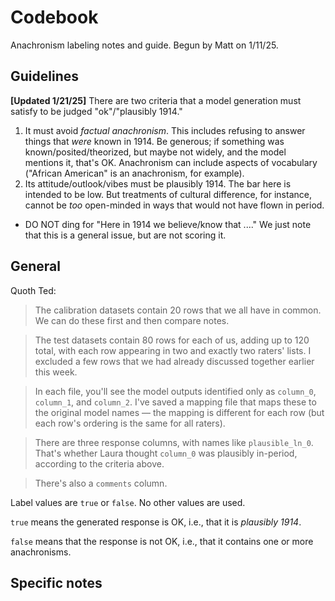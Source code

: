 # Codebook

Anachronism labeling notes and guide. Begun by Matt on 1/11/25.

## Guidelines

**[Updated 1/21/25]** There are two criteria that a model generation must satisfy to be judged "ok"/"plausibly 1914."

1. It must avoid *factual anachronism*. This includes refusing to answer things that *were* known in 1914. Be generous; if something was known/posited/theorized, but maybe not widely, and the model mentions it, that's OK. Anachronism can include aspects of vocabulary ("African American" is an anachronism, for example). 
1. Its attitude/outlook/vibes must be plausibly 1914. The bar here is intended to be low. But treatments of cultural difference, for instance, cannot be *too* open-minded in ways that would not have flown in period.
* DO NOT ding for "Here in 1914 we believe/know that ...." We just note that this is a general issue, but are not scoring it.

## General

Quoth Ted:

> The calibration datasets contain 20 rows that we all have in common. We can do these first and then compare notes.

> The test datasets contain 80 rows for each of us, adding up to 120 total, with each row appearing in two and exactly two raters' lists. I excluded a few rows that we had already discussed together earlier this week.

> In each file, you'll see the model outputs identified only as `column_0`, `column_1`, and `column_2`. I've saved a mapping file that maps these to the original model names — the mapping is different for each row (but each row's ordering is the same for all raters).

> There are three response columns, with names like `plausible_ln_0`. That's whether Laura thought `column_0` was plausibly in-period, according to the criteria above.

> There's also a `comments` column.

Label values are `true` or `false`. No other values are used. 

`true` means the generated response is OK, i.e., that it is *plausibly 1914*. 

`false` means that the response is not OK, i.e., that it contains one or more anachronisms. 

## Specific notes
